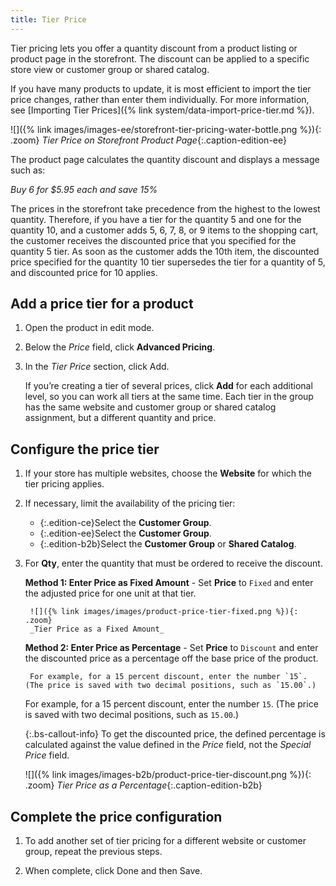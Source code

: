 ```yaml
---
title: Tier Price
---
```


Tier pricing lets you offer a quantity discount from a product listing or product page in the storefront. The discount can be applied to a specific store view or customer group or shared catalog.

If you have many products to update, it is most efficient to import the tier price changes, rather than enter them individually. For more information, see [Importing Tier Prices]({% link system/data-import-price-tier.md %}).

![]({% link images/images-ee/storefront-tier-pricing-water-bottle.png %}){: .zoom}
_Tier Price on Storefront Product Page_{:.caption-edition-ee}

The product page calculates the quantity discount and displays a message such as:

_Buy 6 for $5.95 each and save 15%_

The prices in the storefront take precedence from the highest to the lowest quantity. Therefore, if you have a tier for the quantity 5 and one for the quantity 10, and a customer adds 5, 6, 7, 8, or 9 items to the shopping cart, the customer receives the discounted price that you specified for the quantity 5 tier. As soon as the customer adds the 10th item, the discounted price specified for the quantity 10 tier supersedes the tier for a quantity of 5, and discounted price for 10 applies.

## Add a price tier for a product

1. Open the product in edit mode.

1. Below the _Price_ field, click **Advanced Pricing**.

1. In the _Tier Price_ section, click <span class="btn">Add</span>.

   If you’re creating a tier of several prices, click **Add** for each additional level, so you can work all tiers at the same time. Each tier in the group has the same website and customer group or shared catalog assignment, but a different quantity and price.

## Configure the price tier

1. If your store has multiple websites, choose the **Website** for which the tier pricing applies.

1. If necessary, limit the availability of the pricing tier:

   - {:.edition-ce}Select the **Customer Group**.
   - {:.edition-ee}Select the **Customer Group**.
   - {:.edition-b2b}Select the **Customer Group** or **Shared Catalog**.

1. For **Qty**, enter the quantity that must be ordered to receive the discount.

      **Method 1: Enter Price as Fixed Amount** - Set **Price** to `Fixed` and enter the adjusted price for one unit at that tier.

        ![]({% link images/images/product-price-tier-fixed.png %}){: .zoom}
        _Tier Price as a Fixed Amount_

      **Method 2: Enter Price as Percentage** - Set **Price** to `Discount` and enter the discounted price as a percentage off the base price of the product.

        For example, for a 15 percent discount, enter the number `15`. (The price is saved with two decimal positions, such as `15.00`.)

      For example, for a 15 percent discount, enter the number `15`. (The price is saved with two decimal positions, such as `15.00`.)

      {:.bs-callout-info}
      To get the discounted price, the defined percentage is calculated against the value defined in the _Price_ field, not the _Special Price_ field.

   ![]({% link images/images-b2b/product-price-tier-discount.png %}){: .zoom}
   _Tier Price as a Percentage_{:.caption-edition-b2b}

## Complete the price configuration

1. To add another set of tier pricing for a different website or customer group, repeat the previous steps.

1. When complete, click <span class="btn">Done</span> and then <span class="btn">Save</span>.

